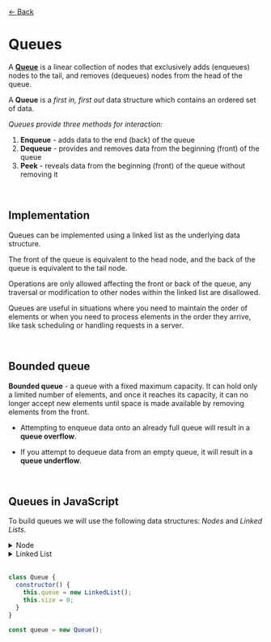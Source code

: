 [&larr; Back](./README.md)

# Queues

A [**Queue**](https://github.com/trekhleb/javascript-algorithms/tree/master/src/data-structures/queue) is a linear collection of nodes that exclusively adds (enqueues) nodes to the tail, and removes (dequeues) nodes from the head of the queue.

A **Queue** is a _first in, first out_ data structure which contains an ordered set of data.

_Queues provide three methods for interaction:_

1. **Enqueue** - adds data to the end (back) of the queue
2. **Dequeue** - provides and removes data from the beginning (front) of the queue
3. **Peek** - reveals data from the beginning (front) of the queue without removing it

<br>

## Implementation

Queues can be implemented using a linked list as the underlying data structure.

The front of the queue is equivalent to the head node, and the back of the queue is equivalent to the tail node.

Operations are only allowed affecting the front or back of the queue, any traversal or modification to other nodes within the linked list are disallowed.

Queues are useful in situations where you need to maintain the order of elements or when you need to process elements in the order they arrive, like task scheduling or handling requests in a server.

<br>

## Bounded queue

**Bounded queue** - a queue with a fixed maximum capacity. It can hold only a limited number of elements, and once it reaches its capacity, it can no longer accept new elements until space is made available by removing elements from the front.

- Attempting to enqueue data onto an already full queue will result in a **queue overflow**.

- If you attempt to dequeue data from an empty queue, it will result in a **queue underflow**.

<br>

## Queues in JavaScript

To build queues we will use the following data structures: _Nodes_ and _Linked Lists_.

<details>
<summary>Node</summary>

```js
class Node {
  constructor(data) {
    this.data = data;
    this.next = null;
  }

  setNextNode(node) {
    if (!(node instanceof Node)) throw new Error();
    this.next = node;
  }

  setNext(data) {
    this.next = data;
  }

  getNextNode() {
    return this.next;
  }
}
```

<br>

</details>

<details>
<summary>Linked List</summary>

```js
const Node = require("./Node");

class LinkedList {
  constructor() {
    this.head = null;
  }

  addToHead(data) {
    const nextNode = new Node(data);
    const currentHead = this.head;
    this.head = nextNode;
    if (currentHead) {
      this.head.setNextNode(currentHead);
    }
  }

  addToTail(data) {
    let lastNode = this.head;
    if (!lastNode) {
      this.head = new Node(data);
    } else {
      let temp = this.head;
      while (temp.getNextNode() !== null) {
        temp = temp.getNextNode();
      }
      temp.setNextNode(new Node(data));
    }
  }

  removeHead() {
    const removedHead = this.head;
    if (!removedHead) {
      return;
    }
    this.head = removedHead.getNextNode();
    return removedHead.data;
  }

  printList() {
    let currentNode = this.head;
    let output = "<head> ";
    while (currentNode !== null) {
      output += currentNode.data + " ";
      currentNode = currentNode.next;
    }
    output = output.concat("<tail>");
    console.log(output);
  }
}
```

<br>

</details>

<br>

```js
class Queue {
  constructor() {
    this.queue = new LinkedList();
    this.size = 0;
  }
}

const queue = new Queue();
```

<br>

